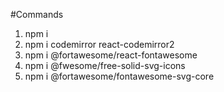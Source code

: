 #Commands

1. npm i
2. npm i codemirror react-codemirror2
3. npm i @fortawesome/react-fontawesome 
4. npm i @fwesome/free-solid-svg-icons 
5. npm i @fortawesome/fontawesome-svg-core



